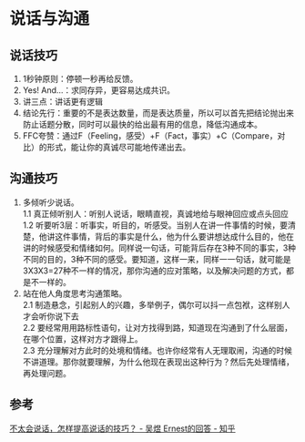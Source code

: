 # 说话与沟通
## 说话技巧
1. 1秒钟原则：停顿一秒再给反馈。
2. Yes! And…：求同存异，更容易达成共识。
3. 讲三点：讲话更有逻辑
4. 结论先行：重要的不是表达数量，而是表达质量，所以可以首先把结论抛出来防止话题分散，同时可以最快的给出最有用的信息，降低沟通成本。
5. FFC夸赞：通过F（Feeling，感受）+F（Fact，事实）+C（Compare，对比）的形式，能让你的真诚尽可能地传递出去。

## 沟通技巧
1. 多倾听少说话。  
   1.1 真正倾听别人：听别人说话，眼睛直视，真诚地给与眼神回应或点头回应  
   1.2 听要听3层：听事实，听目的，听感受。当别人在讲一件事情的时候，要清楚，他讲这件事情，背后的事实是什么，他为什么要讲想达成什么目的，他在讲的时候感受和情绪如何。同样说一句话，可能背后存在3种不同的事实，3种不同的目的，3种不同的感受。要知道，这样一来，同样一一句话，就可能是3X3X3=27种不一样的情况，那你沟通的应对策略，以及解决问题的方式，都是不一样的。
2. 站在他人角度思考沟通策略。  
   2.1 制造悬念，引起别人的兴趣，多举例子，偶尔可以抖一点包袱，这样别人才会听你说下去  
   2.2 要经常用用路标性语句，让对方找得到路，知道现在沟通到了什么层面，在哪个位置，这样对方才跟得上。  
   2.3 充分理解对方此时的处境和情绪。也许你经常有人无理取闹，沟通的时候不讲道理。那你就要理解，为什么他现在表现出这种行为？然后先处理情绪，再处理问题。

## 参考
[不太会说话，怎样提高说话的技巧？ - 吴煜 Ernest的回答 - 知乎](https://www.zhihu.com/question/20172593/answer/1069646475)
